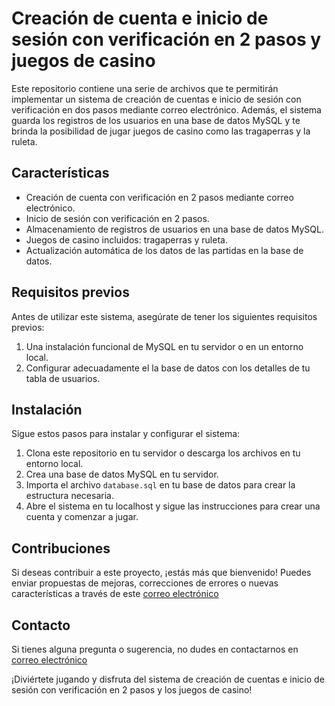 # Creación de cuenta e inicio de sesión con verificación en 2 pasos y juegos de casino

Este repositorio contiene una serie de archivos que te permitirán implementar un sistema de creación de cuentas e inicio de sesión con verificación en dos pasos mediante correo electrónico. Además, el sistema guarda los registros de los usuarios en una base de datos MySQL y te brinda la posibilidad de jugar juegos de casino como las tragaperras y la ruleta.

## Características

- Creación de cuenta con verificación en 2 pasos mediante correo electrónico.
- Inicio de sesión con verificación en 2 pasos.
- Almacenamiento de registros de usuarios en una base de datos MySQL.
- Juegos de casino incluidos: tragaperras y ruleta.
- Actualización automática de los datos de las partidas en la base de datos.

## Requisitos previos

Antes de utilizar este sistema, asegúrate de tener los siguientes requisitos previos:

1. Una instalación funcional de MySQL en tu servidor o en un entorno local.
2. Configurar adecuadamente el la base de datos con los detalles de tu tabla de usuarios.

## Instalación

Sigue estos pasos para instalar y configurar el sistema:

1. Clona este repositorio en tu servidor o descarga los archivos en tu entorno local.
2. Crea una base de datos MySQL en tu servidor.
3. Importa el archivo `database.sql` en tu base de datos para crear la estructura necesaria.
4. Abre el sistema en tu localhost y sigue las instrucciones para crear una cuenta y comenzar a jugar.

## Contribuciones

Si deseas contribuir a este proyecto, ¡estás más que bienvenido! Puedes enviar propuestas de mejoras, correcciones de errores o nuevas características a través de este [correo electrónico](mailto:victormnjfan@gmail.com)

## Contacto

Si tienes alguna pregunta o sugerencia, no dudes en contactarnos en [correo electrónico](mailto:victormnjfan@gmail.com)

¡Diviértete jugando y disfruta del sistema de creación de cuentas e inicio de sesión con verificación en 2 pasos y los juegos de casino!

